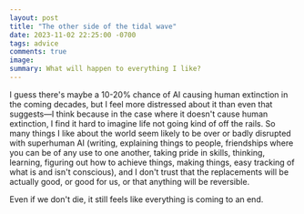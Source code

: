 ```yaml
---
layout: post
title: "The other side of the tidal wave"
date: 2023-11-02 22:25:00 -0700
tags: advice
comments: true
image:
summary: What will happen to everything I like?
---
```


I guess there's maybe a 10-20% chance of AI causing human extinction in the coming decades, but I feel more distressed about it than even that suggests—I think because in the case where it doesn't cause human extinction, I find it hard to imagine life not going kind of off the rails. So many things I like about the world seem likely to be over or badly disrupted with superhuman AI (writing, explaining things to people, friendships where you can be of any use to one another, taking pride in skills, thinking, learning, figuring out how to achieve things, making things, easy tracking of what is and isn't conscious), and I don't trust that the replacements will be actually good, or good for us, or that anything will be reversible.

Even if we don't die, it still feels like everything is coming to an end.